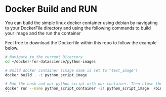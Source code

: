# Docker Build and RUN

You can build the simple linux docker container using debian by navigating to your DockerFile directory and using the following commands to build your image and the run the container

Feel free to download the Dockerfile within this repo to follow the example below.

```bash
# Navigate to the current Directory
cd ~/docker-for-datascience/python-images

# Build docker container (image name is set to "test_image")
docker build . -t python_script_image

# Run the bash and our python script with our container. Then close the container.
docker run --name python_script_container -it python_script_image  /bin/bash python python_script.py
``
